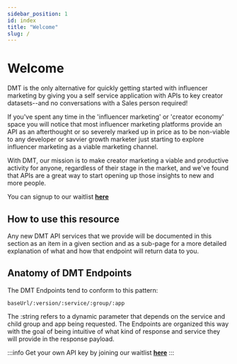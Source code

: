 ```yaml
---
sidebar_position: 1
id: index
title: "Welcome"
slug: /
---
```


# Welcome

DMT is the only alternative for quickly getting started with influencer marketing by giving you a self service application with APIs to key creator datasets--and no conversations with a Sales person required!

If you've spent any time in the 'influencer marketing' or 'creator economy' space you will notice that most influencer marketing platforms provide an API as an afterthought or so severely marked up in price as to be non-viable to any developer or savvier growth marketer just starting to explore influencer marketing as a viable marketing channel.

With DMT, our mission is to make creator marketing a viable and productive activity for anyone, regardless of their stage in the market, and we've found that APIs are a great way to start opening up those insights to new and more people.

You can signup to our waitlist [**here**](https://airtable.com/appzETVKT8y3nFxsx/shrEEvRQTq3tXfmgR)

## How to use this resource

Any new DMT API services that we provide will be documented in this section as an item in a given section and as a sub-page for a more detailed explanation of what and how that endpoint will return data to you.

## Anatomy of DMT Endpoints

The DMT Endpoints tend to conform to this pattern:

`baseUrl/:version/:service/:group/:app`

The :string refers to a dynamic parameter that depends on the service and child group and app being requested. The Endpoints are organized this way with the goal of being intuitive of what kind of response and service they will provide in the response payload.

:::info
Get your own API key by joining our waitlist [**here**](https://airtable.com/appzETVKT8y3nFxsx/shrEEvRQTq3tXfmgR)
:::